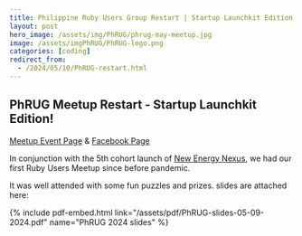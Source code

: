 ```yaml
---
title: Philippine Ruby Users Group Restart | Startup Launchkit Edition
layout: post
hero_image: /assets/img/PhRUG/phrug-may-meetup.jpg
image: /assets/imgPhRUG/PhRUG-logo.png
categories: [coding]
redirect_from:
  - /2024/05/10/PhRUG-restart.html
---
```


## PhRUG Meetup Restart - Startup Launchkit Edition!

[Meetup Event Page](https://www.meetup.com/ruby-phil/events/300734712)
&
[Facebook Page](https://www.facebook.com/phrug)

In conjunction with the 5th cohort launch of [New Energy Nexus](http://newenergynexusnetwork.com/), we had our first Ruby Users Meetup since before pandemic.

It was well attended with some fun puzzles and prizes.  slides are attached here:

{% include pdf-embed.html link="/assets/pdf/PhRUG-slides-05-09-2024.pdf" name="PhRUG 2024 slides" %}